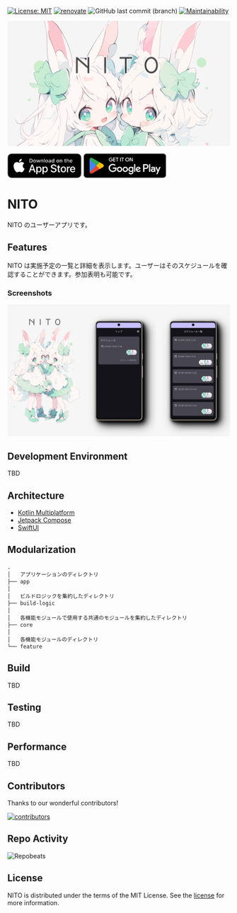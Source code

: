 [![License: MIT](https://img.shields.io/badge/license-MIT-blue.svg)](https://opensource.org/licenses/MIT)
[![renovate](https://img.shields.io/badge/maintaied%20with-renovate-blue?logo=renovatebot)](https://app.renovatebot.com/dashboard)
![GitHub last commit (branch)](https://img.shields.io/github/last-commit/2rabs/nito-app)
[![Maintainability](https://api.codeclimate.com/v1/badges/7144cf7d95ad890dbe19/maintainability)](https://codeclimate.com/github/2rabs/nito-app/maintainability)

![NITO](docs/images/hero.svg)

<a href='https://apps.apple.com/jp/app/nito/id6472990576?itsct=apps_box_badge&amp;itscg=30200'><img alt='Download on the App Store' src='docs/images/app-store-badge.svg' height='56px'/></a>
<a href='https://play.google.com/store/apps/details?id=club.nito.app&pcampaignid=pcampaignidMKT-Other-global-all-co-prtnr-py-PartBadge-Mar2515-1'><img alt='Get it on Google Play' src='docs/images/google-play-badge.png' height='56px'/></a>

# NITO

NITO のユーザーアプリです。

## Features

NITO は実施予定の一覧と詳細を表示します。ユーザーはそのスケジュールを確認することができます。参加表明も可能です。

### Screenshots

![Screenshot showing For Top screen and Schedule list screen](docs/images/screenshots.webp "Screenshot showing For Top screen and Schedule list screen")

## Development Environment

TBD

## Architecture

- [Kotlin Multiplatform](https://kotlinlang.org/lp/multiplatform/)
- [Jetpack Compose](https://developer.android.com/jetpack/compose?hl=ja)
- [SwiftUI](https://developer.apple.com/jp/xcode/swiftui/)

## Modularization

```text
.
│   アプリケーションのディレクトリ
├── app
│
│   ビルドロジックを集約したディレクトリ
├── build-logic
│
│   各機能モジュールで使用する共通のモジュールを集約したディレクトリ
├── core
│
│   各機能モジュールのディレクトリ
└── feature
```

## Build

TBD

## Testing

TBD

## Performance

TBD

## Contributors

Thanks to our wonderful contributors!

<a href="https://github.com/2rabs/nito-app/graphs/contributors">
  <img src="https://contrib.rocks/image?repo=2rabs/nito-app" alt="contributors"/>
</a>

## Repo Activity

![Repobeats](https://repobeats.axiom.co/api/embed/8869c0e9902dd2a3a23c5f867661521ce2253d19.svg "Repobeats analytics image")

## License

NITO is distributed under the terms of the MIT License. See the [license](LICENSE) for more information.
